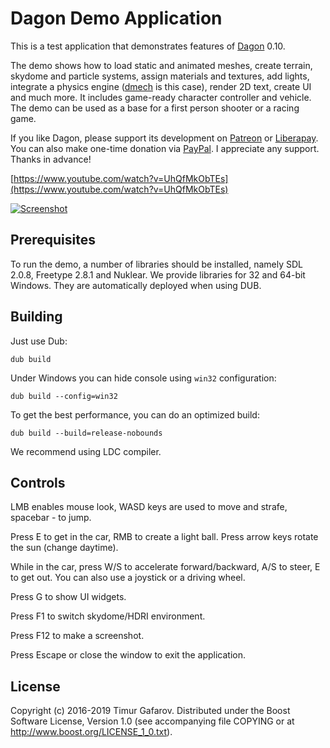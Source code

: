Dagon Demo Application
======================
This is a test application that demonstrates features of [Dagon](https://github.com/gecko0307/dagon) 0.10. 

The demo shows how to load static and animated meshes, create terrain, skydome and particle systems, assign materials and textures, add lights, integrate a physics engine ([dmech](https://github.com/gecko0307/dmech) is this case), render 2D text, create UI and much more. It includes game-ready character controller and vehicle. The demo can be used as a base for a first person shooter or a racing game.

If you like Dagon, please support its development on [Patreon](https://www.patreon.com/gecko0307) or [Liberapay](https://liberapay.com/gecko0307). You can also make one-time donation via [PayPal](https://www.paypal.me/tgafarov). I appreciate any support. Thanks in advance!

[https://www.youtube.com/watch?v=UhQfMkObTEs](https://www.youtube.com/watch?v=UhQfMkObTEs)

[![Screenshot](https://3.bp.blogspot.com/-w5HvSblDmyY/XIPtUKuBX_I/AAAAAAAAD4A/_ff7Ck4u6f42VZK7FoCOc-B4Q6K2LS1nQCLcBGAs/s1600/005.jpg)](https://3.bp.blogspot.com/-w5HvSblDmyY/XIPtUKuBX_I/AAAAAAAAD4A/_ff7Ck4u6f42VZK7FoCOc-B4Q6K2LS1nQCLcBGAs/s1600/005.jpg)

Prerequisites
-------------
To run the demo, a number of libraries should be installed, namely SDL 2.0.8, Freetype 2.8.1 and Nuklear. We provide libraries for 32 and 64-bit Windows. They are automatically deployed when using DUB.

Building
--------
Just use Dub: 

`dub build`

Under Windows you can hide console using `win32` configuration: 

`dub build --config=win32`

To get the best performance, you can do an optimized build:

`dub build --build=release-nobounds`

We recommend using LDC compiler.

Controls
--------
LMB enables mouse look, WASD keys are used to move and strafe, spacebar - to jump.

Press E to get in the car, RMB to create a light ball. Press arrow keys rotate the sun (change daytime).

While in the car, press W/S to accelerate forward/backward, A/S to steer, E to get out. You can also use a joystick or a driving wheel.

Press G to show UI widgets.

Press F1 to switch skydome/HDRI environment.

Press F12 to make a screenshot.

Press Escape or close the window to exit the application.

License
-------
Copyright (c) 2016-2019 Timur Gafarov. Distributed under the Boost Software License, Version 1.0 (see accompanying file COPYING or at http://www.boost.org/LICENSE_1_0.txt).
